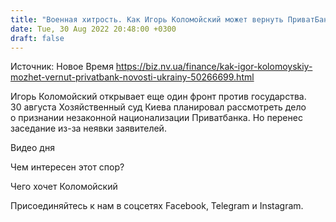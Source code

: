 ```yaml
---
title: "Военная хитрость. Как Игорь Коломойский может вернуть ПриватБанк"
date: Tue, 30 Aug 2022 20:48:00 +0300
draft: false
---
```

Источник: Новое Время https://biz.nv.ua/finance/kak-igor-kolomoyskiy-mozhet-vernut-privatbank-novosti-ukrainy-50266699.html


 Игорь Коломойский открывает еще один фронт против государства. 30 августа Хозяйственный суд Киева планировал рассмотреть дело о признании незаконной национализации Приватбанка. Но перенес заседание из-за неявки заявителей.

 Видео дня   

Чем интересен этот спор?

Чего хочет Коломойский

Присоединяйтесь к нам в соцсетях Facebook, Telegram и Instagram.
